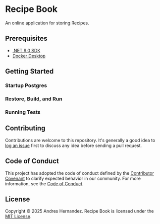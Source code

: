 # Recipe Book

An online application for storing Recipes.

## Prerequisites

- [.NET 9.0 SDK](https://dotnet.microsoft.com/download)
- [Docker Desktop](https://www.docker.com/products/docker-desktop)

## Getting Started

### Startup Postgres

### Restore, Build, and Run

### Running Tests

## Contributing

Contributions are welcome to this repository. It's generally a good idea to [log an issue](https://github.com/andhernand/recipe-book/issues/new/choose) first to discuss any idea before sending a pull request.

## Code of Conduct

This project has adopted the code of conduct defined by the [Contributor Covenant](https://contributor-covenant.org) to clarify expected behavior in our community. For more information, see the [Code of Conduct](CODE_OF_CONDUCT.md).

## License

Copyright &copy; 2025 Andres Hernandez. Recipe Book is licensed under the [MIT License](LICENSE).

